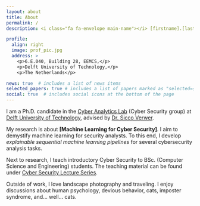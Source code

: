 ```yaml
---
layout: about
title: About
permalink: /
description: <i class="fa fa-envelope main-name"></i> [firstname].[lastname]@tudelft.nl

profile:
  align: right
  image: prof_pic.jpg
  address: >
    <p>6.E.040, Building 28, EEMCS,</p>
    <p>Delft University of Technology,</p>
    <p>The Netherlands</p>

news: true  # includes a list of news items
selected_papers: true # includes a list of papers marked as "selected={true}"
social: true  # includes social icons at the bottom of the page
---
```


I am a Ph.D. candidate in the [Cyber Analytics Lab](https://cyber-analytics.nl/) (Cyber Security group) at [Delft University of Technology](https://www.tudelft.nl/), advised by [Dr. Sicco Verwer](https://www.tudelft.nl/staff/s.e.verwer/). 

My research is about <b class="main-name">[Machine Learning for Cyber Security]</b>. I aim to demystify machine learning for security analysts. To this end, I develop *explainable sequential machine learning pipelines* for several cybersecurity analysis tasks.

Next to research, I teach introductory Cyber Security to BSc. (Computer Science and Engineering) students. The teaching material can be found under [Cyber Security Lecture Series](https://azqa.github.io/teaching/).

Outside of work, I love landscape photography and traveling. I enjoy discussions about human psychology, devious behavior, cats, imposter syndrome, and... well... cats.
